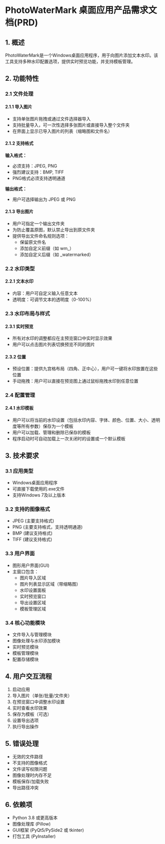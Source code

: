 # PhotoWaterMark 桌面应用产品需求文档(PRD)

## 1. 概述
PhotoWaterMark是一个Windows桌面应用程序，用于向图片添加文本水印。该工具支持多种水印配置选项，提供实时预览功能，并支持模板管理。

## 2. 功能特性

### 2.1 文件处理
#### 2.1.1 导入图片
- 支持单张图片拖拽或通过文件选择器导入
- 支持批量导入，可一次性选择多张图片或直接导入整个文件夹
- 在界面上显示已导入图片的列表（缩略图和文件名）

#### 2.1.2 支持格式
**输入格式：**
- 必须支持：JPEG, PNG
- 强烈建议支持：BMP, TIFF
- PNG格式必须支持透明通道

**输出格式：**
- 用户可选择输出为 JPEG 或 PNG

#### 2.1.3 导出图片
- 用户可指定一个输出文件夹
- 为防止覆盖原图，默认禁止导出到原文件夹
- 提供导出文件命名规则选项：
  - 保留原文件名
  - 添加自定义前缀（如 wm_）
  - 添加自定义后缀（如 _watermarked）

### 2.2 水印类型
#### 2.2.1 文本水印
- 内容：用户可自定义输入任意文本
- 透明度：可调节文本的透明度（0-100%）

### 2.3 水印布局与样式
#### 2.3.1 实时预览
- 所有对水印的调整都应在主预览窗口中实时显示效果
- 用户可以点击图片列表切换预览不同的图片

#### 2.3.2 位置
- 预设位置：提供九宫格布局（四角、正中心），用户可一键将水印放置在这些位置
- 手动拖拽：用户可以直接在预览图上通过鼠标拖拽水印到任意位置

### 2.4 配置管理
#### 2.4.1 水印模板
- 用户可以将当前的水印设置（包括水印内容、字体、颜色、位置、大小、透明度等所有参数）保存为一个模板
- 用户可以加载、管理和删除已保存的模板
- 程序启动时可自动加载上一次关闭时的设置或一个默认模板

## 3. 技术要求

### 3.1 应用类型
- Windows桌面应用程序
- 可直接下载使用的.exe文件
- 支持Windows 7及以上版本

### 3.2 支持的图像格式
- JPEG (主要支持格式)
- PNG (主要支持格式，支持透明通道)
- BMP (建议支持格式)
- TIFF (建议支持格式)

### 3.3 用户界面
- 图形用户界面(GUI)
- 主窗口包含：
  - 图片导入区域
  - 图片列表显示区域（带缩略图）
  - 水印设置面板
  - 实时预览窗口
  - 导出设置区域
  - 模板管理区域

### 3.4 核心功能模块
- 文件导入与管理模块
- 图像处理与水印添加模块
- 实时预览模块
- 模板管理模块
- 配置存储模块

## 4. 用户交互流程
1. 启动应用
2. 导入图片（单张/批量/文件夹）
3. 在预览窗口中调整水印设置
4. 实时查看水印效果
5. 保存为模板（可选）
6. 设置导出选项
7. 执行导出操作

## 5. 错误处理
- 无效的文件路径
- 不支持的图像格式
- 文件读写权限问题
- 图像处理时内存不足
- 模板保存/加载失败
- 导出路径冲突

## 6. 依赖项
- Python 3.8 或更高版本
- 图像处理库 (Pillow)
- GUI框架 (PyQt5/PySide2 或 tkinter)
- 打包工具 (PyInstaller)